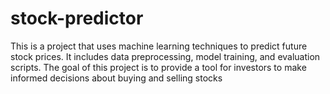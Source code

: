 # stock-predictor
This is a project that uses machine learning techniques to predict future stock prices. It includes data preprocessing, model training, and evaluation scripts. The goal of this project is to provide a tool for investors to make informed decisions about buying and selling stocks
